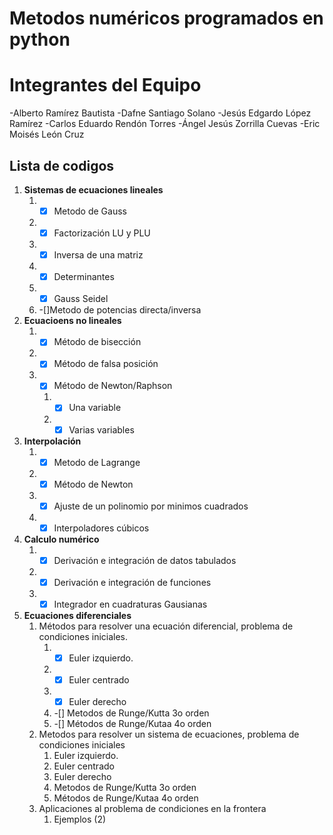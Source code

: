 # Metodos numéricos programados en python

# Integrantes del Equipo
-Alberto Ramírez Bautista 
-Dafne Santiago Solano 
-Jesús Edgardo López Ramírez
-Carlos Eduardo Rendón Torres 
-Ángel Jesús Zorrilla Cuevas
-Eric Moisés León Cruz 


## Lista de codigos
1. **Sistemas de ecuaciones lineales**
   1. -[x] Metodo de Gauss
   2. -[X] Factorización LU y PLU
   3. -[x] Inversa de una matriz
   4. -[x] Determinantes
   5. -[x] Gauss Seidel
   6. -[]Metodo de potencias directa/inversa
2. **Ecuacioens no lineales**
   1. -[x] Método de bisección
   2. -[x] Método de falsa posición
   3. -[x] Método de Newton/Raphson
      1. -[x] Una variable
      2. -[x] Varias variables
3. **Interpolación**
   1. -[x] Metodo de Lagrange
   2. -[x] Método de Newton
   3. -[x] Ajuste de un polinomio por minimos cuadrados
   4. -[x] Interpoladores cúbicos
4. **Calculo numérico**
   1. -[x] Derivación e integración de datos tabulados
   2. -[x] Derivación e integración de funciones
   3. -[x] Integrador en cuadraturas Gausianas
5. **Ecuaciones diferenciales**
   1. Métodos para resolver una ecuación diferencial, problema de condiciones iniciales.
      1. -[x] Euler izquierdo.
      2. -[x] Euler centrado
      3. -[x] Euler derecho
      4. -[] Metodos de Runge/Kutta 3o orden
      5. -[] Métodos de Runge/Kutaa 4o orden
   2. Metodos para resolver un sistema de ecuaciones, problema de condiciones iniciales
      1. Euler izquierdo.
      2. Euler centrado
      3. Euler derecho
      4. Metodos de Runge/Kutta 3o orden
      5. Métodos de Runge/Kutaa 4o orden
   3. Aplicaciones al problema de condiciones en la frontera
      1. Ejemplos (2)

